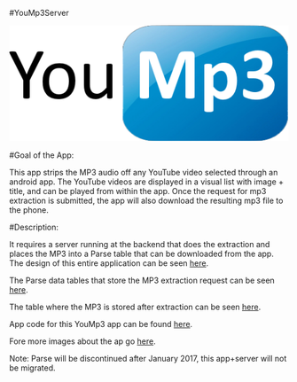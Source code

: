
#YouMp3Server


![](https://github.com/fahadzafar/AppYouMp3/blob/master/app/src/main/res/drawable-mdpi/logo.png)

#Goal of the App:

This app strips the MP3 audio off any YouTube video selected through an android app. The YouTube videos are displayed in a visual list with image + title, and can be played from within the app. Once the request for mp3 extraction is submitted, the app will also download the resulting mp3 file to the phone.



#Description:

It requires a server running at the backend that does the extraction and places the MP3 into a Parse table that can be downloaded from the app. The design of this entire application can be seen [here](https://drive.google.com/file/d/0BzkvMWM-w80JWXpCRkoybmpZcnc/view?usp=sharing).

The Parse data tables that store the MP3 extraction request can be seen [here](https://drive.google.com/open?id=0BzkvMWM-w80JdWVQMTVQZFdXTXM).


The table where the MP3 is stored after extraction can be seen [here](https://drive.google.com/open?id=0BzkvMWM-w80JaG5zR0lWU1Z6ckE).

App code for this YouMp3 app can be found [here](https://github.com/fahadzafar/AppYouMp3).

Fore more images about the ap go [here](https://drive.google.com/open?id=0BzkvMWM-w80JNFE3VVUyYTI0czQ).



Note: Parse will be discontinued after January 2017, this app+server will not be migrated.

